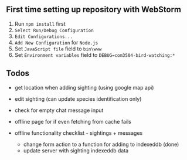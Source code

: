 ## First time setting up repository with WebStorm
1. Run `npm install` first
2. `Select Run/Debug Configuration`
3. `Edit Configurations...`
4. `Add New Configuration` for `Node.js`
5. Set `JavaScript file` field to `bin\www`
6. Set `Environment variables` field to `DEBUG=com3504-bird-watching:*`

## Todos
- get location when adding sighting (using google map api)
- edit sighting (can update species identification only)
- check for empty chat message input

- offline page for if even fetching from cache fails

- offline functionality checklist - sightings + messages
  - change form action to a function for adding to indexeddb (done)
  - update server with sighting indexeddb data
